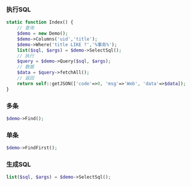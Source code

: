 ### 执行SQL
```php
static function Index() {
	// 查询
	$demo = new Demo();
	$demo->Columns('uid','title');
	$demo->Where('title LIKE ?','%事务%');
	list($sql, $args) = $demo->SelectSql();
	// 执行
	$query = $demo->Query($sql, $args);
	// 数据
	$data = $query->fetchAll();
	// 返回
	return self::getJSON(['code'=>0, 'msg'=>'Web', 'data'=>$data]);
}
```

### 多条
```php
$demo->Find();
```

### 单条
```php
$demo->FindFirst();
```

### 生成SQL
```php
list($sql, $args) = $demo->SelectSql();
```